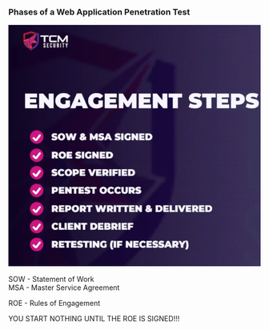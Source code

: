### Phases of a Web Application Penetration Test

![ScreenShot5.png](Images/ScreenShot5.png)

SOW - Statement of Work  
MSA - Master Service Agreement  

ROE - Rules of Engagement

YOU START NOTHING UNTIL THE ROE IS SIGNED!!!
